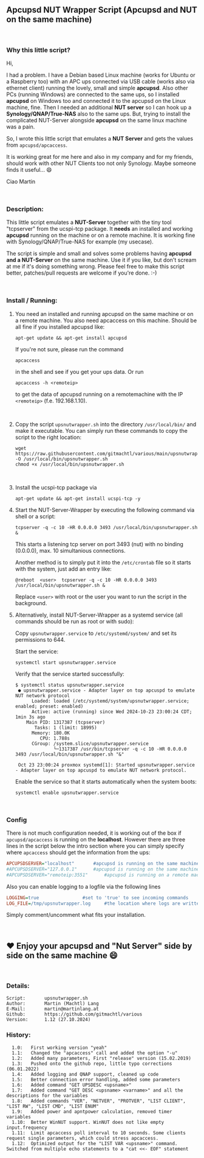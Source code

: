 ## Apcupsd NUT Wrapper Script (Apcupsd and NUT on the same machine)

&nbsp;<p>

### Why this little script?

Hi,

I had a problem. I have a Debian based Linux machine (works for Ubuntu or a Raspberry too) with an APC ups connected via USB cable (works also via ethernet client) running the lovely,
small and simple **apcupsd**. Also other PCs (running Windows) are connected to the same ups, so I installed **apcupsd** on Windows too and connected
it to the apcupsd on the Linux machine, fine. Then I needed an additional **NUT server** so I can hook up a **Synology/QNAP/True-NAS** also to the same ups.
But, trying to install the complicated NUT-Server alongside **apcupsd** on the same linux machine was a pain. 

So, I wrote this little script that emulates a **NUT Server** and gets the values from `apcupsd/apcaccess`.

It is working great for me here and also in my company and for my friends, should work with other NUT Clients too not only Synology. Maybe someone finds it useful... 😄

Ciao Martin

&nbsp;<br>

### Description:

This little script emulates a **NUT-Server** together with the tiny tool "tcpserver"
from the ucspi-tcp package. It **needs** an installed and working **apcupsd** running on the machine
or on a remote machine. It is working fine with Synology/QNAP/True-NAS for example (my usecase).

The script is simple and small and solves some problems having **apcupsd and a NUT-Server** on the
same machine. Use it if you like, but don't scream at me if it's doing something wrong.
Please feel free to make this script better, patches/pull requests are welcome if you're done. :-)

&nbsp;<br>

### Install / Running:

  1. You need an installed and running apcupsd on the same machine or on a remote machine.
     You also need apcaccess on this machine. Should be all fine if you installed apcupsd like:
     ``` console
     apt-get update && apt-get install apcupsd
     ```
     If you're not sure, please run the command
     ``` console
     apcaccess
     ```
     in the shell and see if you get your ups data. Or run
     ```console
     apcaccess -h <remoteip>
     ```
     to get the data of apcupsd running on a remotemachine with the IP `<remoteip>` (f.e. 192.168.1.10).

     &nbsp;<br>
  
  1. Copy the script `upsnutwrapper.sh` into the directory `/usr/local/bin/` and make it executable.
     You can simply run these commands to copy the script to the right location:
     ``` console
     wget https://raw.githubusercontent.com/gitmachtl/various/main/upsnutwrapper/upsnutwrapper.sh -O /usr/local/bin/upsnutwrapper.sh
     chmod +x /usr/local/bin/upsnutwrapper.sh
     ```
     &nbsp;<br>
  
  1. Install the ucspi-tcp package via
     ``` console
     apt-get update && apt-get install ucspi-tcp -y
     ```

  1. Start the NUT-Server-Wrapper by executing the following command via shell or a script:
     ``` console   
     tcpserver -q -c 10 -HR 0.0.0.0 3493 /usr/local/bin/upsnutwrapper.sh &
     ```

     This starts a listening tcp server on port 3493 (nut) with no binding (0.0.0.0), max. 10 simultanious connections.
     
     Another method is to simply put it into the `/etc/crontab` file so it starts with the system, just add an entry like:
     ```
     @reboot  <user>  tcpserver -q -c 10 -HR 0.0.0.0 3493 /usr/local/bin/upsnutwrapper.sh &
     ```
     Replace `<user>` with root or the user you want to run the script in the background.
     
   1. Alternatively, install NUT-Server-Wrapper as a systemd service (all commands should be run as root or with sudo):
      
      Copy `upsnutwrapper.service` to `/etc/systemd/system/` and set its permissions to 644.
      
      Start the service:
      ``` console
      systemctl start upsnutwrapper.service
      ```

      Verify that the service started successfully:
      ``` console
      $ systemctl status upsnutwrapper.service
       ● upsnutwrapper.service - Adapter layer on top apcuspd to emulate NUT network protocol
            Loaded: loaded (/etc/systemd/system/upsnutwrapper.service; enabled; preset: enabled)
            Active: active (running) since Wed 2024-10-23 23:00:24 CDT; 1min 3s ago
          Main PID: 1317387 (tcpserver)
             Tasks: 1 (limit: 18995)
            Memory: 180.0K
               CPU: 1.788s
            CGroup: /system.slice/upsnutwrapper.service
                    └─1317387 /usr/bin/tcpserver -q -c 10 -HR 0.0.0.0 3493 /usr/local/bin/upsnutwrapper.sh "&"
       
       Oct 23 23:00:24 proxmox systemd[1]: Started upsnutwrapper.service - Adapter layer on top apcuspd to emulate NUT network protocol.
      ```
      
      Enable the service so that it starts automatically when the system boots:
      ``` console
      systemctl enable upsnutwrapper.service
      ```

&nbsp;<br>

### Config

There is not much configuration needed, it is working out of the box if `apcupsd/apcaccess` is running on the **localhost**.
However there are three lines in the script below the intro section where you can simply specify where `apcaccess` should get 
the information from the ups:
``` ini
APCUPSDSERVER="localhost"		#apcupsd is running on the same machine
#APCUPSDSERVER="127.0.0.1"		#apcupsd is running on the same machine
#APCUPSDSERVER="remoteip:3551"		#apcupsd is running on a remote machine with ip "remoteip" on the port "3551"
```

Also you can enable logging to a logfile via the following lines
``` ini
LOGGING=true				#set to 'true' to see incoming commands
LOG_FILE=/tmp/upsnutwrapper.log		#the location where logs are written to
```

Simply comment/uncomment what fits your installation. 

&nbsp;<br>

## ❤️ **Enjoy your apcupsd and "Nut Server" side by side on the same machine 😄**

&nbsp;<br>

### Details:
```
Script:       upsnutwrapper.sh
Author:       Martin (Machtl) Lang
E-Mail:       martin@martinlang.at
Github:       https://github.com/gitmachtl/various
Version:      1.12 (27.10.2024)
```
  
### History:
```
  1.0:	 First working version "yeah"
  1.1:	 Changed the "apcaccess" call and added the option "-u"
  1.2:	 Added many parameters, First "release" version (15.02.2019)
  1.3:	 Pushed onto the github repo, little typo corrections (06.01.2022)
  1.4:	 Added logging and QNAP support, cleaned up code
  1.5:   Better connection error handling, added some parameters
  1.6:   Added command "GET UPSDESC <upsname>"
  1.7:   Added command "GET DESC <upsname> <varname>" and all the descriptions for the variables
  1.8:   Added commands "VER", "NETVER", "PROTVER", "LIST CLIENT", "LIST RW", "LIST CMD", "LIST ENUM"
  1.9:   Added power and apntpower calculation, removed timer variables
  1.10:  Better WinNUT support. WinNUT does not like empty input.frequency
  1.11:  Limit apcaccess poll interval to 10 seconds. Some clients request single parameters, which could stress apcaccess.
  1.12:  Optimized output for the "LIST VAR <upsname>" command. Switched from multiple echo statements to a "cat <<- EOF" statement
```
